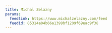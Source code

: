 ```yaml
---
title: Michal Zelazny
params:
  feedlink: https://www.michalzelazny.com/feed
  feedid: 85314a04b66a1399bf1209f69eac9f38
---
```

